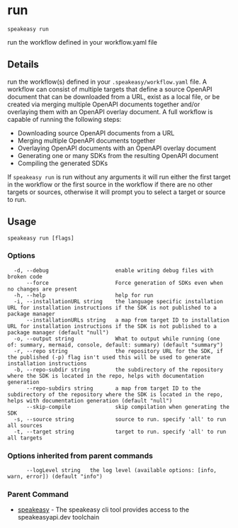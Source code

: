 # run  
`speakeasy run`  


run the workflow defined in your workflow.yaml file  

## Details

run the workflow(s) defined in your `.speakeasy/workflow.yaml` file.
A workflow can consist of multiple targets that define a source OpenAPI document that can be downloaded from a URL, exist as a local file, or be created via merging multiple OpenAPI documents together and/or overlaying them with an OpenAPI overlay document.
A full workflow is capable of running the following steps:
  - Downloading source OpenAPI documents from a URL
  - Merging multiple OpenAPI documents together
  - Overlaying OpenAPI documents with an OpenAPI overlay document
  - Generating one or many SDKs from the resulting OpenAPI document
  - Compiling the generated SDKs

If `speakeasy run` is run without any arguments it will run either the first target in the workflow or the first source in the workflow if there are no other targets or sources, otherwise it will prompt you to select a target or source to run.

## Usage

```
speakeasy run [flags]
```

### Options

```
  -d, --debug                     enable writing debug files with broken code
      --force                     Force generation of SDKs even when no changes are present
  -h, --help                      help for run
  -i, --installationURL string    the language specific installation URL for installation instructions if the SDK is not published to a package manager
      --installationURLs string   a map from target ID to installation URL for installation instructions if the SDK is not published to a package manager (default "null")
  -o, --output string             What to output while running (one of: summary, mermaid, console, default: summary) (default "summary")
  -r, --repo string               the repository URL for the SDK, if the published (-p) flag isn't used this will be used to generate installation instructions
  -b, --repo-subdir string        the subdirectory of the repository where the SDK is located in the repo, helps with documentation generation
      --repo-subdirs string       a map from target ID to the subdirectory of the repository where the SDK is located in the repo, helps with documentation generation (default "null")
      --skip-compile              skip compilation when generating the SDK
  -s, --source string             source to run. specify 'all' to run all sources
  -t, --target string             target to run. specify 'all' to run all targets
```

### Options inherited from parent commands

```
      --logLevel string   the log level (available options: [info, warn, error]) (default "info")
```

### Parent Command

* [speakeasy](README.md)	 - The speakeasy cli tool provides access to the speakeasyapi.dev toolchain
